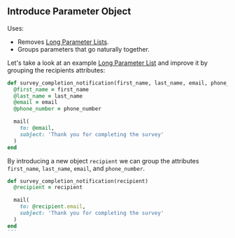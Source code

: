 ## Introduce Parameter Object

Uses:

* Removes [Long Parameter Lists](#long-parameter-list).
* Groups parameters that go naturally together.

Let's take a look at an example [Long Parameter List](#long-parameter-list) and 
improve it by grouping the recipients attributes:

```ruby
def survey_completion_notification(first_name, last_name, email, phone_number)
  @first_name = first_name
  @last_name = last_name
  @email = email
  @phone_number = phone_number

  mail(
    to: @email,
    subject: 'Thank you for completing the survey'
  )
end
```

By introducing a new object `recipient` we can group the attributes `first_name`,
`last_name`, `email`, and `phone_number`.

```` ruby
def survey_completion_notification(recipient)
  @recipient = recipient

  mail(
    to: @recipient.email,
    subject: 'Thank you for completing the survey'
  )
end
```
